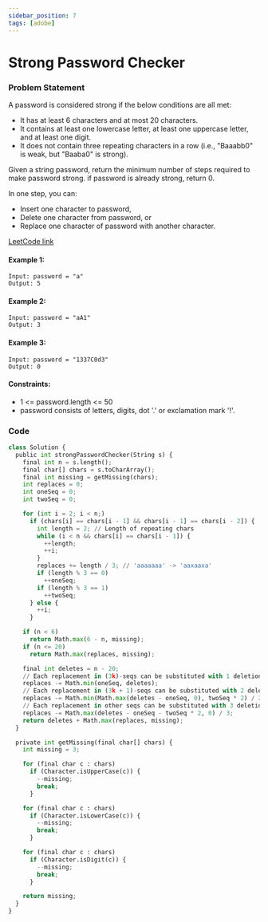 ```yaml
---
sidebar_position: 7
tags: [adobe]
---
```


# Strong Password Checker

### Problem Statement

A password is considered strong if the below conditions are all met:

- It has at least 6 characters and at most 20 characters.
- It contains at least one lowercase letter, at least one uppercase letter, and at least one digit.
- It does not contain three repeating characters in a row (i.e., "Baaabb0" is weak, but "Baaba0" is strong).

Given a string password, return the minimum number of steps required to make password strong. if password is already strong, return 0.

In one step, you can:

- Insert one character to password,
- Delete one character from password, or
- Replace one character of password with another character.

[LeetCode link](https://leetcode.com/problems/strong-password-checker/)

#### Example 1:

```
Input: password = "a"
Output: 5
```

#### Example 2:

```
Input: password = "aA1"
Output: 3
```

#### Example 3:

```
Input: password = "1337C0d3"
Output: 0
```

#### Constraints:

- 1 <= password.length <= 50
- password consists of letters, digits, dot '.' or exclamation mark '!'.

### Code

```python title="Java Code"
class Solution {
  public int strongPasswordChecker(String s) {
    final int n = s.length();
    final char[] chars = s.toCharArray();
    final int missing = getMissing(chars);
    int replaces = 0;
    int oneSeq = 0;
    int twoSeq = 0;

    for (int i = 2; i < n;)
      if (chars[i] == chars[i - 1] && chars[i - 1] == chars[i - 2]) {
        int length = 2; // Length of repeating chars
        while (i < n && chars[i] == chars[i - 1]) {
          ++length;
          ++i;
        }
        replaces += length / 3; // 'aaaaaaa' -> 'aaxaaxa'
        if (length % 3 == 0)
          ++oneSeq;
        if (length % 3 == 1)
          ++twoSeq;
      } else {
        ++i;
      }

    if (n < 6)
      return Math.max(6 - n, missing);
    if (n <= 20)
      return Math.max(replaces, missing);

    final int deletes = n - 20;
    // Each replacement in (3k)-seqs can be substituted with 1 deletions
    replaces -= Math.min(oneSeq, deletes);
    // Each replacement in (3k + 1)-seqs can be substituted with 2 deletions
    replaces -= Math.min(Math.max(deletes - oneSeq, 0), twoSeq * 2) / 2;
    // Each replacement in other seqs can be substituted with 3 deletions
    replaces -= Math.max(deletes - oneSeq - twoSeq * 2, 0) / 3;
    return deletes + Math.max(replaces, missing);
  }

  private int getMissing(final char[] chars) {
    int missing = 3;

    for (final char c : chars)
      if (Character.isUpperCase(c)) {
        --missing;
        break;
      }

    for (final char c : chars)
      if (Character.isLowerCase(c)) {
        --missing;
        break;
      }

    for (final char c : chars)
      if (Character.isDigit(c)) {
        --missing;
        break;
      }

    return missing;
  }
}
```
